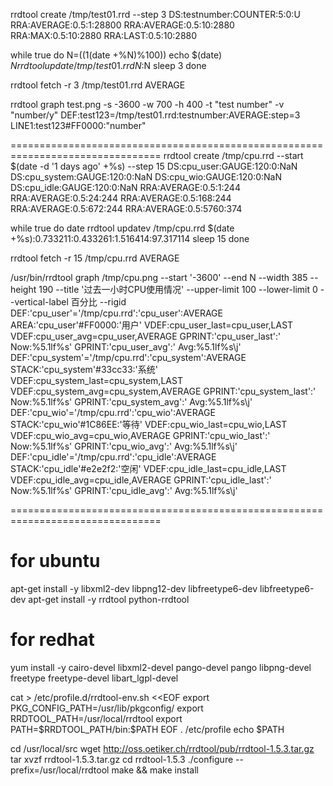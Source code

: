
rrdtool create /tmp/test01.rrd --step 3 DS:testnumber:COUNTER:5:0:U RRA:AVERAGE:0.5:1:28800 RRA:AVERAGE:0.5:10:2880 RRA:MAX:0.5:10:2880 RRA:LAST:0.5:10:2880

while true
do
N=$((1$(date +%N)%100))
echo $(date) $N
rrdtool update /tmp/test01.rrd N:$N
sleep 3
done

rrdtool fetch -r 3 /tmp/test01.rrd AVERAGE

rrdtool graph test.png -s -3600 -w 700 -h 400 -t "test number" -v "number/y" DEF:test123=/tmp/test01.rrd:testnumber:AVERAGE:step=3 LINE1:test123#FF0000:"number"


================================================================================
rrdtool create /tmp/cpu.rrd --start $(date -d '1 days ago' +%s) --step 15 DS:cpu_user:GAUGE:120:0:NaN DS:cpu_system:GAUGE:120:0:NaN DS:cpu_wio:GAUGE:120:0:NaN DS:cpu_idle:GAUGE:120:0:NaN RRA:AVERAGE:0.5:1:244 RRA:AVERAGE:0.5:24:244 RRA:AVERAGE:0.5:168:244 RRA:AVERAGE:0.5:672:244 RRA:AVERAGE:0.5:5760:374 

while true
do
date
rrdtool updatev /tmp/cpu.rrd $(date +%s):0.733211:0.433261:1.516414:97.317114
sleep 15
done

rrdtool fetch -r 15 /tmp/cpu.rrd AVERAGE

/usr/bin/rrdtool graph /tmp/cpu.png --start '-3600' --end N --width 385 --height 190 --title '过去一小时CPU使用情况' --upper-limit 100 --lower-limit 0 --vertical-label 百分比 --rigid DEF:'cpu_user'='/tmp/cpu.rrd':'cpu_user':AVERAGE AREA:'cpu_user'#FF0000:'用户' VDEF:cpu_user_last=cpu_user,LAST VDEF:cpu_user_avg=cpu_user,AVERAGE GPRINT:'cpu_user_last':' Now\:%5.1lf%s' GPRINT:'cpu_user_avg':' Avg\:%5.1lf%s\j' DEF:'cpu_system'='/tmp/cpu.rrd':'cpu_system':AVERAGE STACK:'cpu_system'#33cc33:'系统' VDEF:cpu_system_last=cpu_system,LAST VDEF:cpu_system_avg=cpu_system,AVERAGE GPRINT:'cpu_system_last':' Now\:%5.1lf%s' GPRINT:'cpu_system_avg':' Avg\:%5.1lf%s\j' DEF:'cpu_wio'='/tmp/cpu.rrd':'cpu_wio':AVERAGE STACK:'cpu_wio'#1C86EE:'等待' VDEF:cpu_wio_last=cpu_wio,LAST VDEF:cpu_wio_avg=cpu_wio,AVERAGE GPRINT:'cpu_wio_last':' Now\:%5.1lf%s' GPRINT:'cpu_wio_avg':' Avg\:%5.1lf%s\j' DEF:'cpu_idle'='/tmp/cpu.rrd':'cpu_idle':AVERAGE STACK:'cpu_idle'#e2e2f2:'空闲' VDEF:cpu_idle_last=cpu_idle,LAST VDEF:cpu_idle_avg=cpu_idle,AVERAGE GPRINT:'cpu_idle_last':' Now\:%5.1lf%s' GPRINT:'cpu_idle_avg':' Avg\:%5.1lf%s\j'






================================================================================


# for ubuntu 
apt-get install -y libxml2-dev libpng12-dev libfreetype6-dev libfreetype6-dev 
apt-get install -y rrdtool python-rrdtool


# for redhat
yum install -y cairo-devel libxml2-devel pango-devel pango libpng-devel freetype freetype-devel libart_lgpl-devel

cat > /etc/profile.d/rrdtool-env.sh <<EOF
export PKG_CONFIG_PATH=/usr/lib/pkgconfig/
export RRDTOOL_PATH=/usr/local/rrdtool
export PATH=\$RRDTOOL_PATH/bin:\$PATH
EOF
. /etc/profile
echo $PATH

cd /usr/local/src
wget http://oss.oetiker.ch/rrdtool/pub/rrdtool-1.5.3.tar.gz
tar xvzf rrdtool-1.5.3.tar.gz
cd rrdtool-1.5.3
./configure --prefix=/usr/local/rrdtool
make && make install







